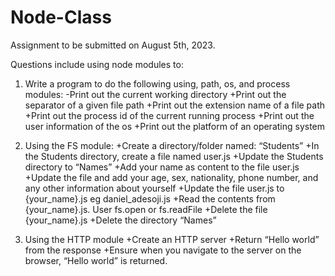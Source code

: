 # Node-Class

Assignment to be submitted on August 5th, 2023.

Questions include using node modules to:
1. Write a program to do the following using, path, os, and process modules:
    -Print out the current working directory
+Print out the separator of a given file path
+Print out the extension name of a file path
+Print out the process id of the current running process
+Print out the user information of the os
+Print out the platform of an operating system


3. Using the FS module:
+Create a directory/folder named: “Students”
+In the Students directory, create a file named user.js
+Update the Students directory to “Names”
+Add your name as content to the file user.js
+Update the file and add your age, sex, nationality, phone number, and any other information about yourself
+Update the file user.js to {your_name}.js eg daniel_adesoji.js
+Read the contents from {your_name}.js. User fs.open or fs.readFile
+Delete the file {your_name}.js
+Delete the directory “Names”



4. Using the HTTP module
+Create an HTTP server
+Return “Hello world” from the response
+Ensure when you navigate to the server on the browser, “Hello world” is returned.
